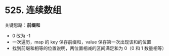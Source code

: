 # 525. 连续数组

关键思路：**前缀和**

-   0 改为 -1
-   一次遍历，map 的 key 保存前缀和，value 保存第一次出现该和的位置
-   找到前缀和相等的位置说明，两位置相减的区间满足和为 0（0 和 1 数量相等）
